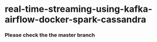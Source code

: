 # real-time-streaming-using-kafka-airflow-docker-spark-cassandra
### Please check the the master branch
